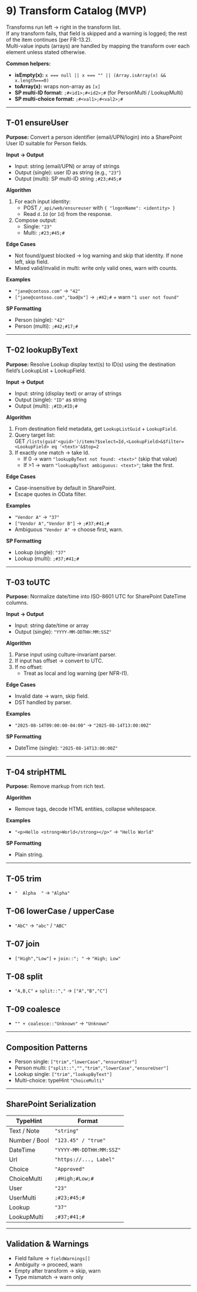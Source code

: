 # 9) Transform Catalog (MVP)

Transforms run left → right in the transform list.  
If any transform fails, that field is skipped and a warning is logged; the rest of the item continues (per FR-13.2).  
Multi-value inputs (arrays) are handled by mapping the transform over each element unless stated otherwise.

**Common helpers:**

- **isEmpty(x):** `x === null || x === "" || (Array.isArray(x) && x.length===0)`  
- **toArray(x):** wraps non-array as `[x]`  
- **SP multi-ID format:** `;#<id1>;#<id2>;#` (for PersonMulti / LookupMulti)  
- **SP multi-choice format:** `;#<val1>;#<val2>;#`  

---

## T-01 ensureUser

**Purpose:** Convert a person identifier (email/UPN/login) into a SharePoint User ID suitable for Person fields.

**Input → Output**

- Input: string (email/UPN) or array of strings  
- Output (single): user ID as string (e.g., `"23"`)  
- Output (multi): SP multi-ID string `;#23;#45;#`

**Algorithm**

1. For each input identity:  
   - POST `/_api/web/ensureuser` with `{ "logonName": <identity> }`  
   - Read `d.Id` (or `Id`) from the response.  
2. Compose output:  
   - Single: `"23"`  
   - Multi: `;#23;#45;#`  

**Edge Cases**

- Not found/guest blocked → log warning and skip that identity. If none left, skip field.  
- Mixed valid/invalid in multi: write only valid ones, warn with counts.

**Examples**

- `"jane@contoso.com"` → `"42"`  
- `["jane@contoso.com","bad@x"]` → `;#42;#` + warn `"1 user not found"`

**SP Formatting**

- Person (single): `"42"`  
- Person (multi): `;#42;#17;#`

---

## T-02 lookupByText

**Purpose:** Resolve Lookup display text(s) to ID(s) using the destination field’s LookupList + LookupField.

**Input → Output**

- Input: string (display text) or array of strings  
- Output (single): `"ID"` as string  
- Output (multi): `;#ID;#ID;#`

**Algorithm**

1. From destination field metadata, get `LookupListGuid` + `LookupField`.  
2. Query target list:  
   GET `/lists(guid'<guid>')/items?$select=Id,<LookupField>&$filter=<LookupField> eq '<text>'&$top=2`  
3. If exactly one match → take Id.  
   - If 0 → warn `"lookupByText not found: <text>"` (skip that value)  
   - If >1 → warn `"lookupByText ambiguous: <text>"`; take the first.

**Edge Cases**

- Case-insensitive by default in SharePoint.  
- Escape quotes in OData filter.

**Examples**

- `"Vendor A"` → `"37"`  
- `["Vendor A","Vendor B"]` → `;#37;#41;#`  
- Ambiguous `"Vendor A"` → choose first, warn.

**SP Formatting**

- Lookup (single): `"37"`  
- Lookup (multi): `;#37;#41;#`

---

## T-03 toUTC

**Purpose:** Normalize date/time into ISO-8601 UTC for SharePoint DateTime columns.

**Input → Output**

- Input: string date/time or array  
- Output (single): `"YYYY-MM-DDTHH:MM:SSZ"`

**Algorithm**

1. Parse input using culture-invariant parser.  
2. If input has offset → convert to UTC.  
3. If no offset:  
   - Treat as local and log warning (per NFR-I1).  

**Edge Cases**

- Invalid date → warn, skip field.  
- DST handled by parser.

**Examples**

- `"2025-08-14T09:00:00-04:00"` → `"2025-08-14T13:00:00Z"`

**SP Formatting**

- DateTime (single): `"2025-08-14T13:00:00Z"`

---

## T-04 stripHTML

**Purpose:** Remove markup from rich text.

**Algorithm**

- Remove tags, decode HTML entities, collapse whitespace.

**Examples**

- `"<p>Hello <strong>World</strong></p>"` → `"Hello World"`

**SP Formatting**

- Plain string.

---

## T-05 trim

- `"  Alpha  "` → `"Alpha"`

## T-06 lowerCase / upperCase

- `"AbC"` → `"abc"` / `"ABC"`

## T-07 join

- `["High","Low"]` + `join::"; "` → `"High; Low"`

## T-08 split

- `"A,B,C"` + `split::","` → `["A","B","C"]`

## T-09 coalesce

- `"" + coalesce::"Unknown"` → `"Unknown"`

---

## Composition Patterns

- Person single: `["trim","lowerCase","ensureUser"]`  
- Person multi: `["split::","","trim","lowerCase","ensureUser"]`  
- Lookup single: `["trim","lookupByText"]`  
- Multi-choice: typeHint `"ChoiceMulti"`

---

## SharePoint Serialization

| TypeHint       | Format |
|----------------|--------|
| Text / Note    | `"string"` |
| Number / Bool  | `"123.45" / "true"` |
| DateTime       | `"YYYY-MM-DDTHH:MM:SSZ"` |
| Url            | `"https://..., Label"` |
| Choice         | `"Approved"` |
| ChoiceMulti    | `;#High;#Low;#` |
| User           | `"23"` |
| UserMulti      | `;#23;#45;#` |
| Lookup         | `"37"` |
| LookupMulti    | `;#37;#41;#` |

---

## Validation & Warnings

- Field failure → `fieldWarnings[]`  
- Ambiguity → proceed, warn  
- Empty after transform → skip, warn  
- Type mismatch → warn only

---

